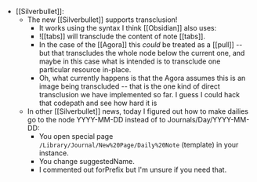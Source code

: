 - [[Silverbullet]]:
  - The new [[Silverbullet]] supports transclusion!
    - It works using the syntax I think [[Obsidian]] also uses:
    - ![[tabs]] will transclude the content of note [[tabs]].
    - In the case of the [[Agora]] this *could* be treated as a [[pull]] -- but that transcludes the whole node below the current one, and maybe in this case what is intended is to transclude one particular resource in-place.
    - Oh, what currently happens is that the Agora assumes this is an image being transcluded -- that is the one kind of direct transclusion we have implemented so far. I guess I could hack that codepath and see how hard it is
  - In other [[Silverbullet]] news, today I figured out how to make dailies go to the node YYYY-MM-DD instead of to Journals/Day/YYYY-MM-DD:
    - You open special page `/Library/Journal/New%20Page/Daily%20Note` (template) in your instance.
    - You change suggestedName.
    - I commented out forPrefix but I'm unsure if you need that.
     